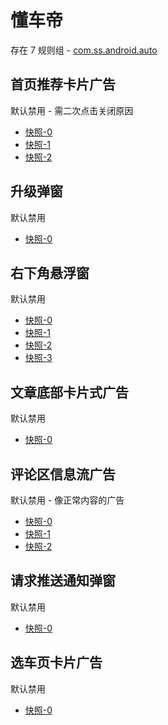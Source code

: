 # 懂车帝

存在 7 规则组 - [com.ss.android.auto](/src/apps/com.ss.android.auto.ts)

## 首页推荐卡片广告

默认禁用 - 需二次点击关闭原因

- [快照-0](https://i.gkd.li/import/12660816)
- [快照-1](https://i.gkd.li/import/13538627)
- [快照-2](https://i.gkd.li/import/12711589)

## 升级弹窗

默认禁用

- [快照-0](https://i.gkd.li/import/13534445)

## 右下角悬浮窗

默认禁用

- [快照-0](https://i.gkd.li/import/12798338)
- [快照-1](https://i.gkd.li/import/13535531)
- [快照-2](https://i.gkd.li/import/13535933)
- [快照-3](https://i.gkd.li/import/13535932)

## 文章底部卡片式广告

默认禁用

- [快照-0](https://i.gkd.li/import/12811597)

## 评论区信息流广告

默认禁用 - 像正常内容的广告

- [快照-0](https://i.gkd.li/import/12811459)
- [快照-1](https://i.gkd.li/import/12825865)
- [快照-2](https://i.gkd.li/import/12900666)

## 请求推送通知弹窗

默认禁用

- [快照-0](https://i.gkd.li/import/12840664)

## 选车页卡片广告

默认禁用

- [快照-0](https://i.gkd.li/import/13686928)
